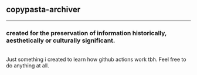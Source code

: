 ## copypasta-archiver

---

### created for the preservation of information historically, aesthetically or culturally significant.

<br>
Just something i created to learn how github actions work tbh. Feel free to do anything at all.
